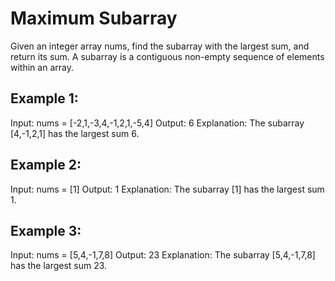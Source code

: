 # Maximum Subarray

Given an integer array nums, find the subarray with the largest sum, and return its sum.
A subarray is a contiguous non-empty sequence of elements within an array.

## Example 1:

Input: nums = [-2,1,-3,4,-1,2,1,-5,4]
Output: 6
Explanation: The subarray [4,-1,2,1] has the largest sum 6.

## Example 2:

Input: nums = [1]
Output: 1
Explanation: The subarray [1] has the largest sum 1.

## Example 3:

Input: nums = [5,4,-1,7,8]
Output: 23
Explanation: The subarray [5,4,-1,7,8] has the largest sum 23.